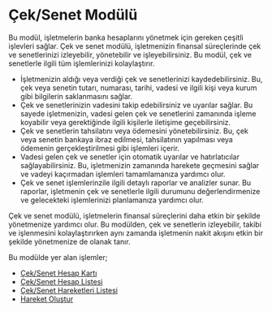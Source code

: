 
# Çek/Senet Modülü

Bu modül, işletmelerin banka hesaplarını yönetmek için gereken çeşitli işlevleri sağlar. 
Çek ve senet modülü, işletmenizin finansal süreçlerinde çek ve senetlerinizi izleyebilir, yönetebilir ve işleyebilirsiniz. 
Bu modül, çek ve senetlerle ilgili tüm işlemlerinizi kolaylaştırır.

- İşletmenizin aldığı veya verdiği çek ve senetlerinizi kaydedebilirsiniz. Bu, çek veya senetin tutarı, numarası, tarihi, vadesi ve ilgili kişi veya kurum gibi bilgilerin saklanmasını sağlar.
- Çek ve senetlerinizin vadesini takip edebilirsiniz ve uyarılar sağlar. Bu sayede işletmenizin, vadesi gelen çek ve senetlerini zamanında işleme koyabilir veya gerektiğinde ilgili kişilerle iletişime geçebilirsiniz.
- Çek ve senetlerin tahsilatını veya ödemesini yönetebilirsiniz. Bu, çek veya senetin bankaya ibraz edilmesi, tahsilatının yapılması veya ödemenin gerçekleştirilmesi gibi işlemleri içerir.
- Vadesi gelen çek ve senetler için otomatik uyarılar ve hatırlatıcılar sağlayabilirsiniz. Bu, işletmenizin zamanında harekete geçmesini sağlar ve vadeyi kaçırmadan işlemleri tamamlamanıza yardımcı olur.
- Çek ve senet işlemlerinzile ilgili detaylı raporlar ve analizler sunar. Bu raporlar, işletmenin çek ve senetlerle ilgili durumunu değerlendirmenize ve gelecekteki işlemlerinizi planlamanıza yardımcı olur.

Çek ve senet modülü, işletmelerin finansal süreçlerini daha etkin bir şekilde yönetmenize yardımcı olur. 
Bu modülden, çek ve senetlerin izleyebilir, takibi ve işlenmesini kolaylaştırırken aynı zamanda işletmenin nakit akışını etkin bir şekilde yönetmenize de olanak tanır.

Bu modülde yer alan işlemler;

- [Çek/Senet Hesap Kartı](/ÇekSenet/ÇekSenetHesapKarti.md "Çek/Senet Hesap Kartı")
- [Çek/Senet Hesap Listesi](/ÇekSenet/ÇekSenetHesapListesi.md "Çek/Senet Hesap Listesi")
- [Çek/Senet Hareketleri Listesi](/ÇekSenet/ÇekSenetHareketleriListesi.md "Çek/Senet Hareketleri Listesi")
- [Hareket Oluştur](/Banka/HareketOlustur.md "Hareket Oluştur")
